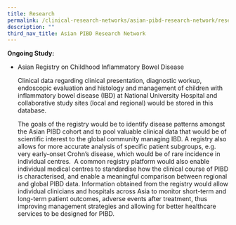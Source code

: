 ```yaml
---
title: Research
permalink: /clinical-research-networks/asian-pibd-research-network/research/
description: ""
third_nav_title: Asian PIBD Research Network
---
```

**Ongoing Study:**

*   Asian Registry on Childhood Inflammatory Bowel Disease
    
    Clinical data regarding clinical presentation, diagnostic workup, endoscopic evaluation and histology and management of children with inflammatory bowel disease (IBD) at National University Hospital and collaborative study sites (local and regional) would be stored in this database.
    
    The goals of the registry would be to identify disease patterns amongst the Asian PIBD cohort and to pool valuable clinical data that would be of scientific interest to the global community managing IBD. A registry also allows for more accurate analysis of specific patient subgroups, e.g. very early-onset Crohn’s disease, which would be of rare incidence in individual centres.  A common registry platform would also enable individual medical centres to standardise how the clinical course of PIBD is characterised, and enable a meaningful comparison between regional and global PIBD data. Information obtained from the registry would allow individual clinicians and hospitals across Asia to monitor short-term and long-term patient outcomes, adverse events after treatment, thus improving management strategies and allowing for better healthcare services to be designed for PIBD.